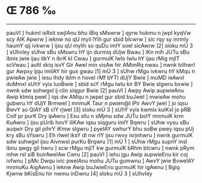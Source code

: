 # Œ 786 ‰
---
pauVI ] hukmI isRsit swjIAnu bhu iBiq sMswrw ] qyrw hukmu n jwpI
kyqVw scy AlK Apwrw ] ieknw no qU myil lYih gur sbid bIcwrw ] sic
rqy sy inrmly haumY qij ivkwrw ] ijsu qU mylih so quDu imlY soeI sicAwrw
]2] sloku mÚ 3 ] sUhvIey sUhw sBu sMswru hY ijn durmiq dUjw Bwau ] iKn
mih JUTu sBu ibnis jwie ijau itkY n ibrK kI Cwau ] gurmuiK lwlo lwlu hY
ijau rMig mjIT scVwau ] aultI skiq isvY Gir AweI min visAw hir
AMimRq nwau ] nwnk bilhwrI gur Awpxy ijqu imilAY hir gux gwau ]1]
mÚ 3 ] sUhw rMgu ivkwru hY kMqu n pwieAw jwie ] iesu lhdy iblm n hoveI
rMf bYTI dUjY Bwie ] muMD ieAwxI duMmxI sUhY vyis luoBwie ] sbid scY rMgu
lwlu kir BY Bwie sIgwru bxwie ] nwnk sdw sohwgxI ij clin siqgur
Bwie ]2] pauVI ] Awpy Awip aupwieAnu Awip kImiq pweI ] iqs dw AMqu
n jwpeI gur sbid buJweI ] mwieAw mohu gubwru hY dUjY BrmweI ] mnmuK
Taur n pwien@I iPir AwvY jweI ] jo iqsu BwvY so QIAY sB clY rjweI ]3]
sloku mÚ 3 ] sUhY vyis kwmix kulKxI jo pRB Coif pr purK Dry ipAwru ]
Esu sIlu n sMjmu sdw JUTu bolY mnmuiK krm KuAwru ] ijsu pUrib hovY
iliKAw iqsu siqguru imlY Bqwru ] sUhw vysu sBu auqwir Dry gil pihrY iKmw
sIgwru ] pyeIAY swhurY bhu soBw pwey iqsu pUj kry sBu sYswru ] Eh rlweI
iksY dI nw rlY ijsu rwvy isrjnhwru ] nwnk gurmuiK sdw suhwgxI ijsu
AivnwsI purKu Brqwru ]1] mÚ 1 ] sUhw rMgu supnY insI ibnu qwgy gil
hwru ] scw rMgu mjIT kw gurmuiK bRhm bIcwru ] nwnk pRym mhw rsI siB
buirAweIAw Cwru ]2] pauVI ] iehu jgu Awip aupwieEnu kir coj ivfwnu ]
pMc Dwqu ivic pweIAnu mohu JUTu gumwnu ] AwvY jwie BvweIAY mnmuKu
AigAwnu ] ieknw Awip buJwieEnu gurmuiK hir igAwnu ] Bgiq Kjwnw
bKisEnu hir nwmu inDwnu ]4] sloku mÚ 3 ] sUhvIey
####
